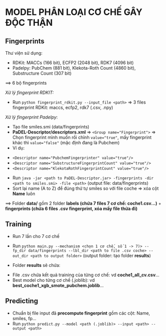 # MODEL PHÂN LOẠI CƠ CHẾ GÂY ĐỘC THẬN

## Fingerprints
Thư viện sử dụng:
- RDKit: MACCs (166 bit), ECFP2 (2048 bit), RDK7 (4096 bit)
- Padelpy: PubChem (881 bit), Klekota-Roth Count (4860 bit), Substructure Count (307 bit)

==> 6 bộ fingerprints

*Xử lý fingerprint RDKIT:*
- Run `python fingerprint_rdkit.py --input_file <path>` => 3 files fingerprint RDKit: maccs, ecfp2, rdk7 (.csv, .npy)

*Xử lý fingerprint Padelpy*:
- Tạo file smiles.smi (data/fingerprints)
- **PaDEL-Descriptor/descriptors.xml** => `<Group name="Fingerprint">` => Chọn fingerprint mình muốn rồi chỉnh `value="true"`, mấy fingerprint khác thì `value="false"` (mặc định đang là Pubchem)
- Ví dụ:
+ `<Descriptor name="PubchemFingerprinter" value="true"/>`
+ `<Descriptor name="SubstructureFingerprintCount" value="true"/>`
+ `<Descriptor name="KlekotaRothFingerprintCount" value="true"/>`
- Run `java -jar <path to PaDEL-Descriptor.jar> -fingerprints -dir <path to smiles.smi> -file <path>` (output file: data/fingerprints)
- Sort lại name (A to Z) để đúng thứ tự smiles so với file coche => xóa cột **Name** luôn

==> Folder **data/** gồm 2 folder **labels (chứa 7 files 7 cơ chế: coche1.csv...)** + **fingerprints (chứa 6 files .csv fingerprint, xóa mấy file thừa đi)**

## Training
- Run 7 lần cho 7 cơ chế
- Run `python main.py --mechanism <chọn 1 cơ chế, số 1 -> 7)> --fp_dir data/fingerprints --lbl_dir <path to file .csv coche> --out_dir <path to output folder>` (output folder: tạo folder **results**)

- Folder **results** sẽ chứa:
+ File .csv chứa kết quả training của từng cơ chế: vd **coche1_all_cv.csv**...
+ Best model cho từng cơ chế (.joblib): vd **best_coche1_xgb_smote_pubchem.joblib**...

## Predicting
- Chuẩn bị file input đã **precompute fingerprint** gồm các cột: Name, smiles, fp...
- Run `python predict.py --model <path (.joblib)> --input <path> --output <path>`